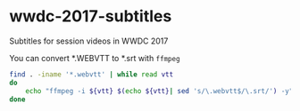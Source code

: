 # wwdc-2017-subtitles
Subtitles for session videos in WWDC 2017

You can convert *.WEBVTT to *.srt with `ffmpeg`

```bash
find . -iname '*.webvtt' | while read vtt
do
	echo "ffmpeg -i ${vtt} $(echo ${vtt}| sed 's/\.webvtt$/\.srt/') -y" | xargs -I{} bash -c "{}"
done
```
